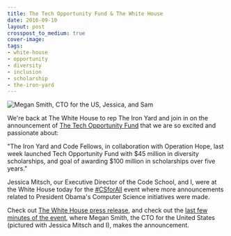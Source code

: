 ```yaml
---
title: The Tech Opportunity Fund & The White House
date: 2016-09-10
layout: post
crosspost_to_medium: true
cover-image:
tags:
- white-house
- opportunity
- diversity
- inclusion
- scholarship
- the-iron-yard
---
```


![Megan Smith, CTO for the US, Jessica, and Sam](http://blog.theironyard.com/wp-content/uploads/2016/09/Pasted-image-at-2016_09_14-03_34-PM-1024x768.png)

We're back at The White House to rep The Iron Yard and join in on the announcement of [The Tech Opportunity Fund](http://techopportunityfund.org) that we are so excited and passionate about:

"The Iron Yard and Code Fellows, in collaboration with Operation Hope, last week launched Tech Opportunity Fund with $45 million in diversity scholarships, and goal of awarding $100 million in scholarships over five years."

Jessica Mitsch, our Executive Director of the Code School, and I, were at the White House today for the [#CSforAll](http://twitter.com/search?q=csforall&src=typd) event where more announcements related to President Obama's Computer Science initiatives were made.

Check out [The White House press release](http://www.whitehouse.gov/the-press-office/2016/09/14/fact-sheet-new-progress-and-momentum-support-president-obamas-computer), and check out the [last few minutes of the event](https://www.youtube.com/watch?v=M9xy8muYC5Q&feature=youtu.be&t=2h54m51s), where Megan Smith, the CTO for the United States (pictured with Jessica Mitsch and I), makes the announcement.


